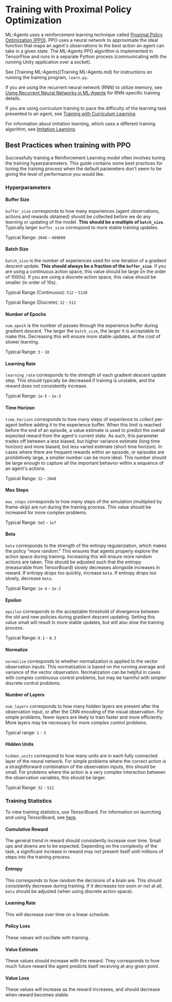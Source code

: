 # Training with Proximal Policy Optimization

ML-Agents uses a reinforcement learning technique called [Proximal Policy Optimization (PPO)](https://blog.openai.com/openai-baselines-ppo/). PPO uses a neural network to approximate the ideal function that maps an agent's observations to the best action an agent can take in a given state. The ML-Agents PPO algorithm is implemented in TensorFlow and runs in a separate Python process (communicating with the running Unity application over a socket). 

See [Training ML-Agents](Training ML-Agents.md) for instructions on running the training program, `learn.py`.

If you are using the recurrent neural network (RNN) to utilize memory, see [Using Recurrent Neural Networks in ML-Agents](Feature-Memory.md) for RNN-specific training details.

If you are using curriculum training to pace the difficulty of the learning task presented to an agent, see [Training with Curriculum Learning](Training-Curriculum-Learning.md).

For information about imitation learning, which uses a different training algorithm, see [Imitation Learning](Training-Imitation-Learning).

## Best Practices when training with PPO

Successfully training a Reinforcement Learning model often involves tuning the training hyperparameters. This guide contains some best practices for tuning the training process when the default parameters don't seem to be giving the level of performance you would like.

### Hyperparameters

#### Buffer Size

`buffer_size` corresponds to how many experiences (agent observations, actions and rewards obtained) should be collected before we do any 
learning or updating of the model. **This should be a multiple of `batch_size`**. Typically larger `buffer_size` correspond to more stable training updates.

Typical Range: `2048` - `409600`

#### Batch Size

`batch_size` is the number of experiences used for one iteration of a gradient descent update. **This should always be a fraction of the 
`buffer_size`**. If you are using a continuous action space, this value should be large (in the order of  1000s). If you are using a discrete action space, this value 
should be smaller (in order of 10s). 

Typical Range (Continuous): `512` - `5120`

Typical Range (Discrete): `32` - `512`


#### Number of Epochs

`num_epoch` is the number of passes through the experience buffer during gradient descent. The larger the `batch_size`, the
larger it is acceptable to make this. Decreasing this will ensure more stable updates, at the cost of slower learning.

Typical Range: `3` - `10`


#### Learning Rate

`learning_rate` corresponds to the strength of each gradient descent update step. This should typically be decreased if
training is unstable, and the reward does not consistently increase.

Typical Range: `1e-5` - `1e-3`


#### Time Horizon

`time_horizon` corresponds to how many steps of experience to collect per-agent before adding it to the experience buffer.
When this limit is reached before the end of an episode, a value estimate is used to predict the overall expected reward from the agent's current state.
As such, this parameter trades off between a less biased, but higher variance estimate (long time horizon) and more biased, but less varied estimate (short time horizon).
In cases where there are frequent rewards within an episode, or episodes are prohibitively large, a smaller number can be more ideal. 
This number should be large enough to capture all the important behavior within a sequence of an agent's actions.

Typical Range: `32` - `2048`

#### Max Steps

`max_steps` corresponds to how many steps of the simulation (multiplied by frame-skip) are run during the training process. This value should be increased for more complex problems.

Typical Range: `5e5` - `1e7`

#### Beta

`beta` corresponds to the strength of the entropy regularization, which makes the policy "more random." This ensures that agents properly explore the action space during training. Increasing this will ensure more random actions are taken. This should be adjusted such that the entropy (measurable from TensorBoard) slowly decreases alongside increases in reward. If entropy drops too quickly, increase `beta`. If entropy drops too slowly, decrease `beta`.

Typical Range: `1e-4` - `1e-2`


#### Epsilon

`epsilon` corresponds to the acceptable threshold of divergence between the old and new policies during gradient descent updating. Setting this value small will result in more stable updates, but will also slow the training process.

Typical Range: `0.1` - `0.3`

#### Normalize 

`normalize` corresponds to whether normalization is applied to the vector observation inputs. This normalization is based on the running average and variance of the vector observation.
Normalization can be helpful in cases with complex continuous control problems, but may be harmful with simpler discrete control problems.

#### Number of Layers

`num_layers` corresponds to how many hidden layers are present after the observation input, or after the CNN encoding of the visual observation. For simple problems,
fewer layers are likely to train faster and more efficiently. More layers may be necessary for more complex control problems.

Typical range: `1` - `3`

#### Hidden Units

`hidden_units` correspond to how many units are in each fully connected layer of the neural network. For simple problems
where the correct action is a straightforward combination of the observation inputs, this should be small. For problems where
the action is a very complex interaction between the observation variables, this should be larger.

Typical Range: `32` - `512`

### Training Statistics

To view training statistics, use TensorBoard. For information on launching and using TensorBoard, see [here](./Getting-Started-with-Balance-Ball.md#observing-training-progress).

#### Cumulative Reward

The general trend in reward should consistently increase over time. Small ups and downs are to be expected. Depending on the complexity of the task, a significant increase in reward may not present itself until millions of steps into the training process.

#### Entropy

This corresponds to how random the decisions of a brain are. This should consistently decrease during training. If it decreases too soon or not at all, `beta` should be adjusted (when using discrete action space).

#### Learning Rate

This will decrease over time on a linear schedule.

#### Policy Loss

These values will oscillate with training.

#### Value Estimate

These values should increase with the reward. They corresponds to how much future reward the agent predicts itself receiving at any given point.

#### Value Loss

These values will increase as the reward increases, and should decrease when reward becomes stable.

